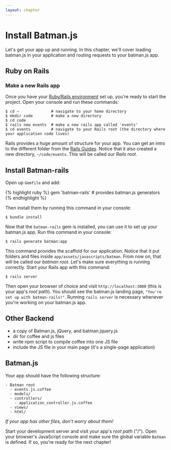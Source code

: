 ```yaml
---
layout: chapter
---
```


# Install Batman.js

Let's get your app up and running. In this chapter, we'll cover loading batman.js in your application and routing requests to your batman.js app.


## Ruby on Rails

### Make a new Rails app

Once you have your [Ruby/Rails environment](#todo) set up, you're ready to start the project. Open your console and run these commands:

```
$ cd ~              # navigate to your home directory
$ mkdir code        # make a new directory
$ cd code
$ rails new events  # make a new rails app called 'events'
$ cd events         # navigate to your Rails root (the directory where your application code lives)
```

Rails provides a huge amount of structure for your app. You can get an intro to the different folder from the [Rails Guides](http://guides.rubyonrails.org/getting_started.html#creating-the-blog-application). Notice that it also created a new directory, `~/code/events`. This will be called our _Rails root_.

## Install Batman-rails

Open up `Gemfile` and add:

{% highlight ruby %}
gem 'batman-rails'   # provides batman.js generators
{% endhighlight %}

Then install them by running this command in your console:

```
$ bundle install
```

Now that the `batman-rails` gem is installed, you can use it to set up your batman.js app. Run this command in your console:

```
$ rails generate batman:app
```

This command provides the scaffold for our application. Notice that it put folders and files inside `app/assets/javascripts/batman`. From now on, that will be called our _batman root_. Let's make sure everything is running correctly. Start your Rails app with this command:

```
$ rails server
```

Then open your browser of choice and visit `http://localhost:3000` (this is your app's _root path_). You should see the batman.js landing page, `"You're set up with batman-rails!"`. Running `rails server` is necessary whenever you're working on your batman.js app.

## Other Backend

- a copy of Batman.js, jQuery, and batman.jquery.js
- dir for coffee and js files
- write npm script to compile coffee into one JS file
- include the JS file in your main page (it's a single-page application)


## Batman.js

Your app should have the following structure:

```
- Batman root
  - events.js.coffee
  - models/
  - controllers/
    - application_controller.js.coffee
  - views/
  - html/
```

_If your app has other files, don't worry about them!_

Start your development server and visit your app's _root path_ ("/"). Open your browser's JavaScript console and make sure the global variable `Batman` is defined. If so, you're ready for the next chapter!












